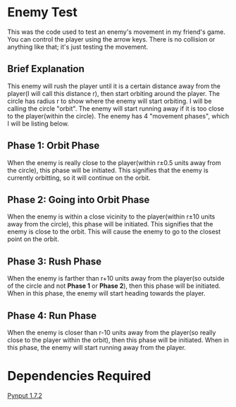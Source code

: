 # Enemy Test
This was the code used to test an enemy's movement in my friend's game. You can control the player using the arrow keys. There is no collision or anything like that; it's just testing the movement.
## Brief Explanation
This enemy will rush the player until it is a certain distance away from the player(I will call this distance r), then start orbiting around the player. The circle has radius r to show where the enemy will start orbiting. I will be calling the circle "orbit". The enemy will start running away if it is too close to the player(within the circle). 
The enemy has 4 "movement phases", which I will be listing below.
## Phase 1: Orbit Phase
When the enemy is really close to the player(within r±0.5 units away from the circle), this phase will be initiated. This signifies that the enemy is currently orbitting, so it will continue on the orbit.
## Phase 2: Going into Orbit Phase
When the enemy is within a close vicinity to the player(within r±10 units away from the circle), this phase will be initiated. This signifies that the enemy is close to the orbit. This will cause the enemy to go to the closest point on the orbit. 
## Phase 3: Rush Phase
When the enemy is farther than r+10 units away from the player(so outside of the circle and not **Phase 1** or **Phase 2**), then this phase will be initiated. When in this phase, the enemy will start heading towards the player. 
## Phase 4: Run Phase
When the enemy is closer than r-10 units away from the player(so really close to the player within the orbit), then this phase will be initiated. When in this phase, the enemy will start running away from the player. 
# Dependencies Required
[Pynput 1.7.2](https://pynput.readthedocs.io/en/latest/)
